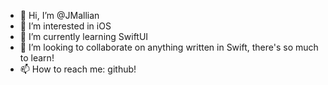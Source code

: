 - 👋 Hi, I’m @JMallian
- 👀 I’m interested in iOS
- 🌱 I’m currently learning SwiftUI
- 💞️ I’m looking to collaborate on anything written in Swift, there's so much to learn! 
- 📫 How to reach me: github! 

<!---
JMallian/JMallian is a ✨ special ✨ repository because its `README.md` (this file) appears on your GitHub profile.
You can click the Preview link to take a look at your changes.
--->

